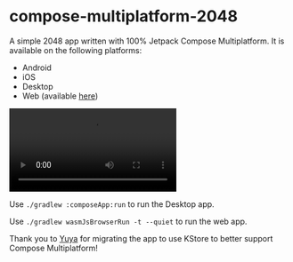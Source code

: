 # compose-multiplatform-2048

A simple 2048 app written with 100% Jetpack Compose Multiplatform. It is available on the following platforms:

- Android
- iOS
- Desktop
- Web (available [here](https://alexjlockwood.github.io/compose-multiplatform-2048/))

![Screen capture of app](art/twenty-forty-eight.webm)

Use `./gradlew :composeApp:run` to run the Desktop app.

Use `./gradlew wasmJsBrowserRun -t --quiet` to run the web app.

Thank you to [Yuya](https://github.com/oikvpqya) for migrating the app to use KStore to better support Compose Multiplatform!
